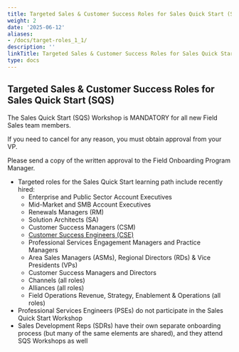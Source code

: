 ```yaml
---
title: Targeted Sales & Customer Success Roles for Sales Quick Start (SQS)
weight: 2
date: '2025-06-12'
aliases:
- /docs/target-roles_1_1/
description: ''
linkTitle: Targeted Sales & Customer Success Roles for Sales Quick Start (SQS)
type: docs
---
```


## Targeted Sales & Customer Success Roles for Sales Quick Start (SQS)

The Sales Quick Start (SQS) Workshop is MANDATORY for all new Field Sales team members.

If you need to cancel for any reason, you must obtain approval from your VP.

Please send a copy of the written approval to the Field Onboarding Program Manager.

- Targeted roles for the Sales Quick Start learning path include recently hired:
  - Enterprise and Public Sector Account Executives
  - Mid-Market and SMB Account Executives
  - Renewals Managers (RM)
  - Solution Architects (SA)
  - Customer Success Managers (CSM)
  - [Customer Success Engineers (CSE)](/handbook/customer-success/csm/segment/cse/cse-tm-onboarding/)
  - Professional Services Engagement Managers and Practice Managers
  - Area Sales Managers (ASMs), Regional Directors (RDs) & Vice Presidents (VPs)
  - Customer Success Managers and Directors
  - Channels (all roles)
  - Alliances (all roles)
  - Field Operations Revenue, Strategy, Enablement & Operations (all roles)
- Professional Services Engineers (PSEs) do not participate in the Sales Quick Start Workshop
- Sales Development Reps (SDRs) have their own separate onboarding process (but many of the same elements are shared), and they attend SQS Workshops as well

